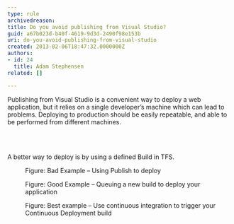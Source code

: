```yaml
---
type: rule
archivedreason: 
title: Do you avoid publishing from Visual Studio?
guid: a67b023d-b40f-4619-9d3d-2490f98e153b
uri: do-you-avoid-publishing-from-visual-studio
created: 2013-02-06T18:47:32.0000000Z
authors:
- id: 24
  title: Adam Stephensen
related: []

---
```



<p>​Publishing from Visual Studio is a convenient way to deploy a web application, but it relies on a single developer’s machine which can lead to problems. Deploying to production should be easily repeatable, and able to be performed from different machines.<br></p>
<br><excerpt class='endintro'></excerpt><br>
<p>A better way to deploy is by using a defined Build in TFS.</p><dl class="badImage"><dt>
      <img src="/PublishingImages/test-publish.jpg" alt="" />
   </dt><dd>Figure&#58; Bad Example – Using Publish to deploy </dd></dl><dl class="goodImage"><dt>
      <img src="/PublishingImages/queuing-new-build.jpg" alt="" />
   </dt><dd>Figure&#58; Good Example – Queuing a new build to deploy your application</dd></dl><dl class="goodImage"><dt>
      <img src="/PublishingImages/continuous-integration.jpg" alt="" />
   </dt><dd>Figure&#58; Best example – Use continuous integration to trigger your Continuous Deployment build</dd></dl>


